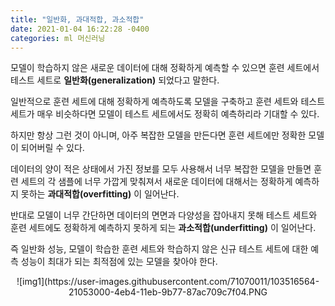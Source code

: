 ```yaml
---
title: "일반화, 과대적합, 과소적합"
date: 2021-01-04 16:22:28 -0400
categories: ml 머신러닝
---
```

모델이 학습하지 않은 새로운 데이터에 대해 정확하게 예측할 수 있으면 훈련 세트에서 테스트 세트로 **일반화(generalization)** 되었다고 말한다.

일반적으로 훈련 세트에 대해 정확하게 예측하도록 모델을 구축하고 훈련 세트와 테스트 세트가 매우 비슷하다면 모델이 테스트 세트에서도 정확히 예측하리라 기대할 수 있다.

하지만 항상 그런 것이 아니며, 아주 복잡한 모델을 만든다면 훈련 세트에만 정확한 모델이 되어버릴 수 있다.

데이터의 양이 적은 상태에서 가진 정보를 모두 사용해서 너무 복잡한 모델을 만들면 훈련 세트의 각 샘플에 너무 가깝게 맞춰져서 새로운 데이터에 대해서는 정확하게 예측하지 못하는 
**과대적합(overfitting)** 이 일어난다.

반대로 모델이 너무 간단하면 데이터의 면면과 다양성을 잡아내지 못해 테스트 세트와 훈련 세트에도 정확하게 예측하지 못하게 되는 **과소적합(underfitting)** 이 일어난다.

즉 일반화 성능, 모델이 학습한 훈련 세트와 학습하지 않은 신규 테스트 세트에 대한 예측 성능이 최대가 되는 최적점에 있는 모델을 찾아야 한다.

<p align="center">![img1](https://user-images.githubusercontent.com/71070011/103516564-21053000-4eb4-11eb-9b77-87ac709c7f04.PNG</img></p>
